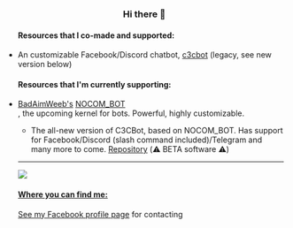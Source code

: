 <div align="center">
  <h3>Hi there 👋</h3>
  <ul align="left">
    <h4>Resources that I co-made and supported:</h4>
    <li>An customizable Facebook/Discord chatbot, <a href="https://github.com/c3cbot/legacy-c3cbot">c3cbot</a> (legacy, see new version below)</li>
  </ul>
  <ul align="left">
    <h4>Resources that I'm currently supporting:</h4>
    <li><a href="https://github.com/BadAimWeeb">BadAimWeeb's</a> <a href="https://github.com/NOCOM-BOT">NOCOM_BOT</a></li>, the upcoming kernel for bots. Powerful, highly customizable. 
    <ul>
      <li>The all-new version of C3CBot, based on NOCOM_BOT. Has support for Facebook/Discord (slash command included)/Telegram and many more to come. <a href="https://github.com/c3cbot/c3cbot">Repository</a> (⚠️ BETA software ⚠️)</li>
  </ul>
  <hr>
  <a href="https://github.com/anuraghazra/github-readme-stats">
      <img src="https://github-readme-stats.vercel.app/api?username=gopnikak47&show_icons=true&theme=tokyonight&count_private=true">
  <br>
  <div align="left">
    <h4>Where you can find me:</h4>
    <p>See <a href="https://facebook.com/hanhthekiddo">my Facebook profile page</a> for contacting</p>
  </ul>
</div>

<!--
- 🔭 I’m currently working on ...
- 🌱 I’m currently learning ...
- 👯 I’m looking to collaborate on ...
- 🤔 I’m looking for help with ...
- 💬 Ask me about ...
- 📫 How to reach me: ...
- 😄 Pronouns: ...
- ⚡ Fun fact: ...
-->
